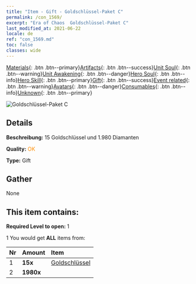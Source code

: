 ```yaml
---
title: "Item - Gift - Goldschlüssel-Paket C"
permalink: /con_1569/
excerpt: "Era of Chaos  Goldschlüssel-Paket C"
last_modified_at: 2021-06-22
locale: de
ref: "con_1569.md"
toc: false
classes: wide
---
```

 [Materials](/ItemsDE/){: .btn .btn--primary}[Artifacts](/ItemsDE/Artifacts/){: .btn .btn--success}[Unit Soul](/ItemsDE/UnitSoul/){: .btn .btn--warning}[Unit Awakening](/ItemsDE/UnitAwakening/){: .btn .btn--danger}[Hero Soul](/ItemsDE/HeroSoul/){: .btn .btn--info}[Hero Skill](/ItemsDE/HeroSkill/){: .btn .btn--primary}[Gift](/ItemsDE/Gift/){: .btn .btn--success}[Event related](/ItemsDE/Events/){: .btn .btn--warning}[Avatars](/ItemsDE/Avatars/){: .btn .btn--danger}[Consumables](/ItemsDE/Consumables/){: .btn .btn--info}[Unknown](/ItemsDE/Unknown/){: .btn .btn--primary}

 ![Goldschlüssel-Paket C](/images/t/i_907185.png)

## Details
 **Beschreibung:** 15 Goldschlüssel und 1.980 Diamanten

 **Quality:** <span style="color: #FF8C00">OK</span>

 **Type:** Gift

## Gather

  None

## This item contains:

 **Required Level to open:** 1

 1 You would get **ALL** items  from:

  | Nr | Amount |     Item    |
  |:---|:-------|:------------|
  | 1 |  **15x** | [Goldschlüssel](/ItemsDE/con_783/) |  | 
  | 2 |  **1980x** | <i class="fas fa-gem"/> |  | 
